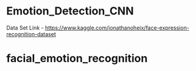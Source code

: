 # Emotion_Detection_CNN

Data Set Link - https://www.kaggle.com/jonathanoheix/face-expression-recognition-dataset
# facial_emotion_recognition

